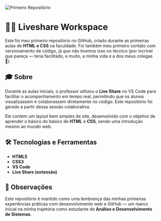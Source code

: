 ![Primeiro Repositório](https://img.shields.io/badge/primeiro%20reposit%C3%B3rio-%F0%9F%8C%9F-important?style=flat&color=blueviolet)

# 👩‍💻 Liveshare Workspace

Este foi meu primeiro repositório no GitHub, criado durante as primeiras aulas de **HTML e CSS** na faculdade. Foi também meu primeiro contato com versionamento de código, já que não tivemos isso no técnico (por incrível que pareça — teria facilitado, e muito, a minha vida e a dos meus colegas 🤡).

## 🎓 Sobre

Durante as aulas iniciais, o professor utilizou o **Live Share** no VS Code para facilitar o acompanhamento em tempo real, permitindo que os alunos visualizassem e colaborassem diretamente no código. Este repositório foi gerado a partir dessa sessão colaborativa.

Ele contém um layout bem simples de site, desenvolvido com o objetivo de aprender o básico do básico de **HTML** e **CSS**, sendo uma introdução mesmo ao mundo web.

## 🛠️ Tecnologias e Ferramentas

- **HTML5**
- **CSS3**
- **VS Code**
- **Live Share (extensão)**

## 📝 Observações

Este repositório é mantido como uma lembrança das minhas primeiras experiências práticas com desenvolvimento web e GitHub — um marco inicial na minha trajetória como estudante de **Análise e Desenvolvimento de Sistemas**.
